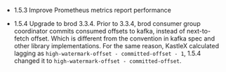 
* 1.5.3 Improve Prometheus metrics report performance

* 1.5.4 Upgrade to brod 3.3.4.
  Prior to 3.3.4, brod consumer group coordinator commits consumed offsets to kafka, instead of next-to-fetch offset.
  Which is different from the convention in kafka spec and other library implementations.
  For the same reason, KastleX calculated lagging as `high-watermark-offset - committed-offset - 1`,
  1.5.4 changed it to `high-watermark-offset - committed-offset`.

